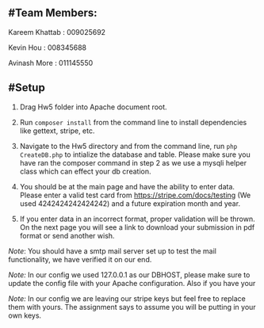 #Team Members:
---

Kareem Khattab : 009025692

Kevin Hou : 008345688

Avinash More : 011145550

#Setup 
---

1. Drag Hw5 folder into Apache document root. 

2. Run `composer install` from the command line to install dependencies like gettext, stripe, etc. 

3. Navigate to the Hw5 directory and from the command line, run `php CreateDB.php` to intialize the database and table. Please make sure you have ran the composer command in step 2 as we use a mysqli helper class which can effect your db creation. 

4. You should be at the main page and have the ability to enter data. Please enter a valid test card from https://stripe.com/docs/testing (We used 4242424242424242) and a future expiration month and year. 

5. If you enter data in an incorrect format, proper validation will be thrown. On the next page you will see a link to download your submission in pdf format or send another wish. 

*Note*: You should have a smtp mail server set up to test the mail functionality, we have verified it on our end. 

*Note:* In our config we used 127.0.0.1 as our DBHOST, please make sure to update the config file with your Apache configuration. Also if you have your

*Note:* In our config we are leaving our stripe keys but feel free to replace them with yours. The assignment says to assume you will be putting in your own keys. 

